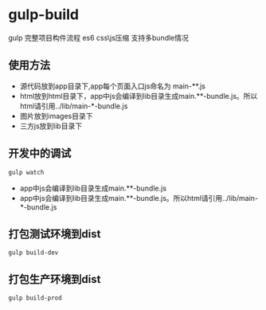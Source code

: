 # gulp-build
gulp 完整项目构件流程 es6 css\js压缩 支持多bundle情况


## 使用方法
* 源代码放到app目录下,app每个页面入口js命名为 main-**.js
* html放到html目录下，app中js会编译到lib目录生成main.**-bundle.js。所以html请引用../lib/main-*-bundle.js
* 图片放到images目录下
* 三方js放到lib目录下

## 开发中的调试

```
gulp watch
```

* app中js会编译到lib目录生成main.**-bundle.js
* app中js会编译到lib目录生成main.**-bundle.js。所以html请引用../lib/main-*-bundle.js

## 打包测试环境到dist
```
gulp build-dev
```

## 打包生产环境到dist
```
gulp build-prod
```
